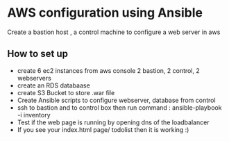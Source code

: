 # AWS configuration using Ansible
Create a bastion host , a control machine to configure a web server in aws 

## How to set up
* create 6 ec2 instances from aws console 2 bastion, 2 control, 2 webservers
* create an RDS databaase 
* create S3 Bucket to store .war file
* Create Ansible scripts to configure webserver, database from control
* ssh to bastion and to control box then run command : ansible-playbook -i inventory
* Test if the web page is running by opening dns of the loadbalancer
* If you see your index.html page/ todolist then it is working :)
